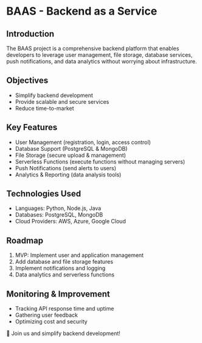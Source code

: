 # BAAS - Backend as a Service

## Introduction
The BAAS project is a comprehensive backend platform that enables developers to leverage user management, file storage, database services, push notifications, and data analytics without worrying about infrastructure.

## Objectives
- Simplify backend development
- Provide scalable and secure services
- Reduce time-to-market

## Key Features
- User Management (registration, login, access control)
- Database Support (PostgreSQL & MongoDB)
- File Storage (secure upload & management)
- Serverless Functions (execute functions without managing servers)
- Push Notifications (send alerts to users)
- Analytics & Reporting (data analysis tools)

## Technologies Used
- Languages: Python, Node.js, Java
- Databases: PostgreSQL, MongoDB
- Cloud Providers: AWS, Azure, Google Cloud

## Roadmap
1. MVP: Implement user and application management
2. Add database and file storage features
3. Implement notifications and logging
4. Data analytics and serverless functions

## Monitoring & Improvement
- Tracking API response time and uptime
- Gathering user feedback
- Optimizing cost and security

🚀 Join us and simplify backend development!
